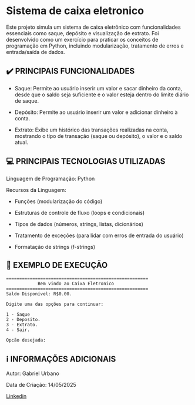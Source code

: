 # Sistema de caixa eletronico
Este projeto simula um sistema de caixa eletrônico com funcionalidades essenciais como saque, depósito e visualização de extrato. Foi desenvolvido como um exercício para praticar os conceitos de programação em Python, incluindo modularização, tratamento de erros e entrada/saída de dados.
## ✔️ PRINCIPAIS FUNCIONALIDADES
- Saque: Permite ao usuário inserir um valor e sacar dinheiro da conta, desde que o saldo seja suficiente e o valor esteja dentro do limite diário de saque.

- Depósito: Permite ao usuário inserir um valor e adicionar dinheiro à conta.

- Extrato: Exibe um histórico das transações realizadas na conta, mostrando o tipo de transação (saque ou depósito), o valor e o saldo atual.

## 💻 PRINCIPAIS TECNOLOGIAS UTILIZADAS
Linguagem de Programação: Python

Recursos da Linguagem:

- Funções (modularização do código)

- Estruturas de controle de fluxo (loops e condicionais)

- Tipos de dados (números, strings, listas, dicionários)

- Tratamento de exceções (para lidar com erros de entrada do usuário)

- Formatação de strings (f-strings)


## 🚀 EXEMPLO DE EXECUÇÃO
```
======================================================
            Bem vindo ao Caixa Eletronico
======================================================
Saldo Disponível: R$0.00.

Digite uma das opções para continuar:

1 - Saque
2 - Deposito.
3 - Extrato.
4 - Sair.

Opcão desejada:    
```

## ℹ️ INFORMAÇÕES ADICIONAIS
Autor: Gabriel Urbano

Data de Criação: 14/05/2025

[Linkedin](www.linkedin.com/in/gabriel-urbano-de-souza-ferreira-9b0947200)

